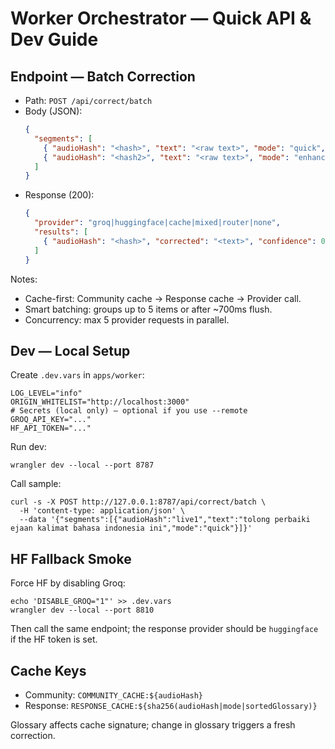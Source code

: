 # Worker Orchestrator — Quick API & Dev Guide

## Endpoint — Batch Correction

- Path: `POST /api/correct/batch`
- Body (JSON):
  ```json
  {
    "segments": [
      { "audioHash": "<hash>", "text": "<raw text>", "mode": "quick", "glossary": ["istilah", "khusus"] },
      { "audioHash": "<hash2>", "text": "<raw text>", "mode": "enhanced" }
    ]
  }
  ```
- Response (200):
  ```json
  {
    "provider": "groq|huggingface|cache|mixed|router|none",
    "results": [
      { "audioHash": "<hash>", "corrected": "<text>", "confidence": 0.8, "provider": "groq", "cached": false }
    ]
  }
  ```

Notes:
- Cache-first: Community cache → Response cache → Provider call.
- Smart batching: groups up to 5 items or after ~700ms flush.
- Concurrency: max 5 provider requests in parallel.

## Dev — Local Setup

Create `.dev.vars` in `apps/worker`:

```
LOG_LEVEL="info"
ORIGIN_WHITELIST="http://localhost:3000"
# Secrets (local only) — optional if you use --remote
GROQ_API_KEY="..."
HF_API_TOKEN="..."
```

Run dev:

```
wrangler dev --local --port 8787
```

Call sample:

```
curl -s -X POST http://127.0.0.1:8787/api/correct/batch \
  -H 'content-type: application/json' \
  --data '{"segments":[{"audioHash":"live1","text":"tolong perbaiki ejaan kalimat bahasa indonesia ini","mode":"quick"}]}'
```

## HF Fallback Smoke

Force HF by disabling Groq:

```
echo 'DISABLE_GROQ="1"' >> .dev.vars
wrangler dev --local --port 8810
```

Then call the same endpoint; the response provider should be `huggingface` if the HF token is set.

## Cache Keys

- Community: `COMMUNITY_CACHE:${audioHash}`
- Response: `RESPONSE_CACHE:${sha256(audioHash|mode|sortedGlossary)}`

Glossary affects cache signature; change in glossary triggers a fresh correction.

